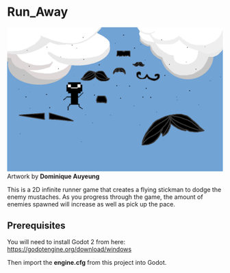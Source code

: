 # Run_Away
![start_menu.png](https://github.com/SairenDelight/Run_Away/blob/master/assets/start_menu.png)
Artwork by **Dominique Auyeung**


This is a 2D infinite runner game that creates a flying stickman to dodge the enemy mustaches. As you progress through the game, the amount of enemies spawned will increase as well as pick up the pace.

## Prerequisites ##
You will need to install Godot 2 from here:
https://godotengine.org/download/windows

Then import the **engine.cfg** from this project into Godot.


